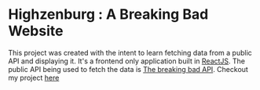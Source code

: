# Highzenburg : A Breaking Bad Website
This project was created with the intent to learn fetching data from a public API and displaying it. It's a frontend only application built in [ReactJS](https://reactjs.org/). The public API being used to fetch the data is [The breaking bad API](https://breakingbadapi.com/).
Checkout my project [here](https://highzenburg.netlify.app/)
